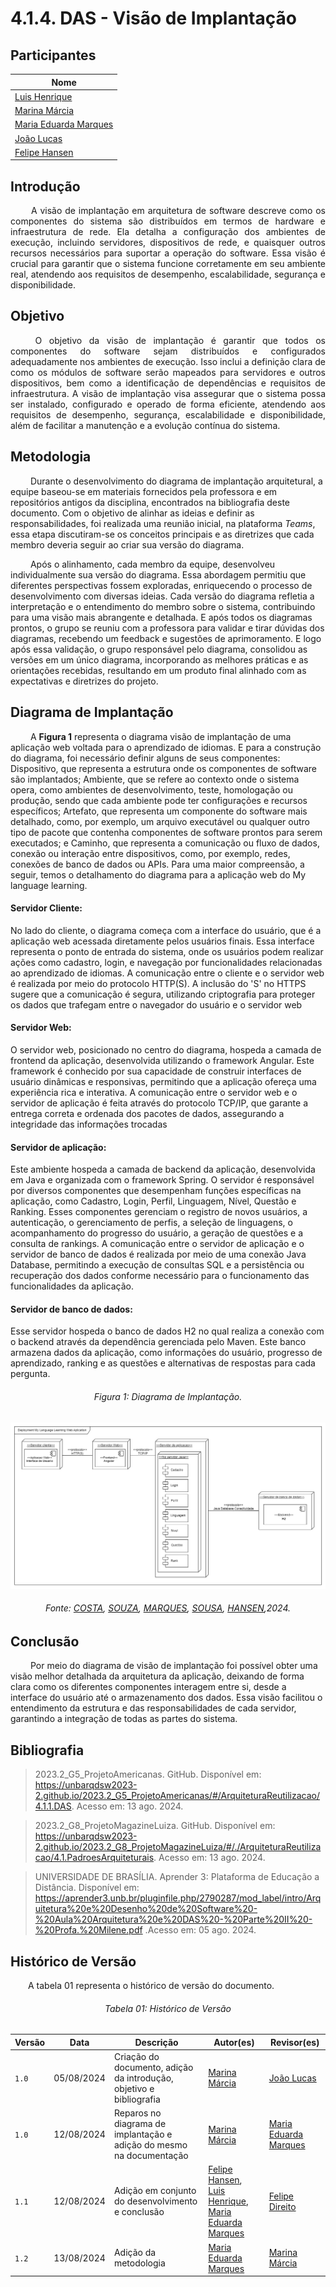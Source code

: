 # **4.1.4. DAS - Visão de Implantação**

## Participantes

| Nome                                                        |
| ----------------------------------------------------------- |
| [Luis Henrique](https://github.com/luishenrrique)           |
| [Marina Márcia](https://github.com/The-Boss-Nina)           |
| [Maria Eduarda Marques](https://github.com/EduardaSMarques) |
| [João Lucas](https://github.com/Jlmsousa)                   |
| [Felipe Hansen](https://github.com/FHansen98)               |

## **Introdução**

<p align="justify">
&emsp;&emsp; A visão de implantação em arquitetura de software descreve como os componentes do sistema são distribuídos em termos de hardware e infraestrutura de rede. Ela detalha a configuração dos ambientes de execução, incluindo servidores, dispositivos de rede, e quaisquer outros recursos necessários para suportar a operação do software. Essa visão é crucial para garantir que o sistema funcione corretamente em seu ambiente real, atendendo aos requisitos de desempenho, escalabilidade, segurança e disponibilidade.
</p> 

## **Objetivo**

<p align="justify">
&emsp;&emsp; O objetivo da visão de implantação é garantir que todos os componentes do software sejam distribuídos e configurados adequadamente nos ambientes de execução. Isso inclui a definição clara de como os módulos de software serão mapeados para servidores e outros dispositivos, bem como a identificação de dependências e requisitos de infraestrutura. A visão de implantação visa assegurar que o sistema possa ser instalado, configurado e operado de forma eficiente, atendendo aos requisitos de desempenho, segurança, escalabilidade e disponibilidade, além de facilitar a manutenção e a evolução contínua do sistema.
</p>

## **Metodologia**

<p align="justify">
    
&emsp;&emsp; Durante o desenvolvimento do diagrama de implantação arquitetural, a equipe baseou-se em materiais fornecidos pela professora e em repositórios antigos da disciplina, encontrados na bibliografia deste documento. Com o objetivo de alinhar as ideias e definir as responsabilidades, foi realizada uma reunião inicial, na plataforma *Teams*, essa etapa discutiram-se os conceitos principais e as diretrizes que cada membro deveria seguir ao criar sua versão do diagrama. 

&emsp;&emsp; Após o alinhamento, cada membro da equipe, desenvolveu individualmente sua versão do diagrama. Essa abordagem permitiu que diferentes perspectivas fossem exploradas, enriquecendo o processo de desenvolvimento com diversas ideias. Cada versão do diagrama refletia a interpretação e o entendimento do membro sobre o sistema, contribuindo para uma visão mais abrangente e detalhada. E após todos os diagramas prontos, o grupo se reuniu com a professora para validar e tirar dúvidas dos diagramas, recebendo um feedback e sugestões de aprimoramento. E logo após essa validação, o grupo responsável pelo diagrama, consolidou as versões em um único diagrama, incorporando as melhores práticas e as orientações recebidas, resultando em um produto final alinhado com as expectativas e diretrizes do projeto.

</p>

## **Diagrama de Implantação**

<p align="justify">

&emsp;&emsp; A **Figura 1** representa o diagrama visão de implantação de uma aplicação web voltada para o aprendizado de idiomas. E para a construção do diagrama, foi necessário definir alguns de seus componentes: Dispositivo, que representa a estrutura onde os componentes de software são implantados; Ambiente, que se refere ao contexto onde o sistema opera, como ambientes de desenvolvimento, teste, homologação ou produção, sendo que cada ambiente pode ter configurações e recursos específicos; Artefato, que representa um componente do software mais detalhado, como, por exemplo, um arquivo executável ou qualquer outro tipo de pacote que contenha componentes de software prontos para serem executados; e Caminho, que representa a comunicação ou fluxo de dados, conexão ou interação entre dispositivos, como, por exemplo, redes, conexões de banco de dados ou APIs. Para uma maior compreensão, a seguir, temos o detalhamento do diagrama para a aplicação web do My language learning.

#### Servidor Cliente:

No lado do cliente, o diagrama começa com a interface do usuário, que é a aplicação web acessada diretamente pelos usuários finais. Essa interface representa o ponto de entrada do sistema, onde os usuários podem realizar ações como cadastro, login, e navegação por funcionalidades relacionadas ao aprendizado de idiomas. A comunicação entre o cliente e o servidor web é realizada por meio do protocolo HTTP(S). A inclusão do 'S' no HTTPS sugere que a comunicação é segura, utilizando criptografia para proteger os dados que trafegam entre o navegador do usuário e o servidor web


#### Servidor Web:

O servidor web, posicionado no centro do diagrama, hospeda a camada de frontend da aplicação, desenvolvida utilizando o framework Angular. Este framework é conhecido por sua capacidade de construir interfaces de usuário dinâmicas e responsivas, permitindo que a aplicação ofereça uma experiência rica e interativa. A comunicação entre o servidor web e o servidor de aplicação é feita através do protocolo TCP/IP, que garante a entrega correta e ordenada dos pacotes de dados, assegurando a integridade das informações trocadas

#### Servidor de aplicação:

Este ambiente hospeda a camada de backend da aplicação, desenvolvida em Java e organizada com o framework Spring. O servidor é responsável por diversos componentes que desempenham funções específicas na aplicação, como Cadastro, Login, Perfil, Linguagem, Nível, Questão e Ranking. Esses componentes gerenciam o registro de novos usuários, a autenticação, o gerenciamento de perfis, a seleção de linguagens, o acompanhamento do progresso do usuário, a geração de questões e a consulta de rankings. A comunicação entre o servidor de aplicação e o servidor de banco de dados é realizada por meio de uma conexão Java Database, permitindo a execução de consultas SQL e a persistência ou recuperação dos dados conforme necessário para o funcionamento das funcionalidades da aplicação.

#### Servidor de banco de dados:

Esse servidor hospeda o banco de dados H2 no qual realiza a conexão com o backend através da dependência gerenciada pelo Maven. Este banco armazena dados da aplicação, como informações do usuário, progresso de aprendizado, ranking e as questões e alternativas de respostas para cada pergunta.

</p>

<h6 align="center">Figura 1: Diagrama de Implantação.</h6>

![Implantação](./img/diag-implantacao.png)

<div>
    <h6 align="center">Fonte: 
        <a href="https://github.com/luishenrrique">COSTA</a>, 
        <a href="https://github.com/The-Boss-Nina">SOUZA</a>, 
        <a href="https://github.com/EduardaSMarques">MARQUES</a>, 
        <a href="https://github.com/Jlmsousa">SOUSA</a>, 
        <a href="https://github.com/FHansen98">HANSEN</a>,2024.
    </h6>
</div>

</p>

##  Conclusão

&emsp;&emsp; Por meio do diagrama de visão de implantação foi possível obter uma visão melhor detalhada da arquitetura da aplicação, deixando de forma clara como os diferentes componentes interagem entre si, desde a interface do usuário até o armazenamento dos dados. Essa visão facilitou o entendimento da estrutura e das responsabilidades de cada servidor, garantindo a integração de todas as partes do sistema.

## **Bibliografia**

> 2023.2_G5_ProjetoAmericanas. GitHub. Disponível em: https://unbarqdsw2023-2.github.io/2023.2_G5_ProjetoAmericanas/#/ArquiteturaReutilizacao/4.1.1.DAS. Acesso em: 13 ago. 2024.

> 2023.2_G8_ProjetoMagazineLuiza. GitHub. Disponível em: https://unbarqdsw2023-2.github.io/2023.2_G8_ProjetoMagazineLuiza/#/./ArquiteturaReutilizacao/4.1.PadroesArquiteturais. Acesso em: 13 ago. 2024.

> UNIVERSIDADE DE BRASÍLIA. Aprender 3: Plataforma de Educação a Distância. Disponível em:
https://aprender3.unb.br/pluginfile.php/2790287/mod_label/intro/Arquitetura%20e%20Desenho%20de%20Software%20-%20Aula%20Arquitetura%20e%20DAS%20-%20Parte%20II%20-%20Profa.%20Milene.pdf .Acesso em: 05 ago. 2024.

## **Histórico de Versão**
<p align="justify">
&emsp;&emsp;A tabela 01 representa o histórico de versão do documento.
</p>

<h6 align="center">Tabela 01: Histórico de Versão</h6>
<div align="center">

| Versão | Data       | Descrição            | Autor(es)                                           | Revisor(es) |
| ------ | ---------- | -------------------- | --------------------------------------------------- | ----------- |
| `1.0`  | 05/08/2024 | Criação do documento, adição da introdução, objetivo e bibliografia | [Marina Márcia](https://github.com/The-Boss-Nina)    | [João Lucas](https://github.com/Jlmsousa)   |
| `1.0`  | 12/08/2024 | Reparos no diagrama de implantação e adição do mesmo na documentação | [Marina Márcia](https://github.com/The-Boss-Nina)  | [Maria Eduarda Marques](https://github.com/EduardaSMarques)   |
| `1.1`  | 12/08/2024 | Adição em conjunto do desenvolvimento e conclusão | [Felipe Hansen](https://github.com/FHansen98), [Luis Henrique](https://github.com/LuisHenrrique), [Maria Eduarda Marques](https://github.com/EduardaSMarques)   | [Felipe Direito](https://github.com/FelipeDireito) |
| `1.2`  | 13/08/2024 | Adição da metodologia | [Maria Eduarda Marques](https://github.com/EduardaSMarques)   |[Marina Márcia](https://github.com/The-Boss-Nina)|
